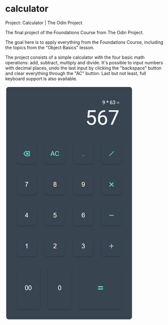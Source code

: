 # calculator
Project: Calculator | The Odin Project

The final project of the Foundations Course from The Odin Project.

The goal here is to apply everything from the Foundations Course, including the topics from the "Object Basics" lesson.

The project consists of a simple calculator with the four basic math operations: add, subtract, multiply and divide. It's possible to input numbers with decimal places, undo the last input by clicking the "backspace" button and clear everything through the "AC" button. Last but not least, full keyboard support is also available.

![Calculator printscreen](images/image.png)
